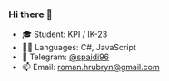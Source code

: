 ### Hi there 👋

- 🎓 Student: KPI / IK-23
- 🧑‍💻 Languages: C#, JavaScript
- 💬 Telegram: [@spaidi96](https://t.me/spaidi96)
- 📫 Email: roman.hrubryn@gmail.com




<!--
**spaidi96/spaidi96** is a ✨ _special_ ✨ repository because its `README.md` (this file) appears on your GitHub profile.

Here are some ideas to get you started:

- 🔭 I’m currently working on ...
- 🌱 I’m currently learning ...
- 👯 I’m looking to collaborate on ...
- 🤔 I’m looking for help with ...
- 💬 Ask me about ...
- 📫 How to reach me: ...
- 😄 Pronouns: ...
- ⚡ Fun fact: ...
-->
